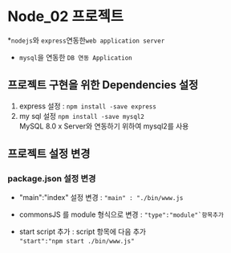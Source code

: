 # Node_02 프로젝트

\*`nodejs`와 `express`연동한`web application server`

- `mysql`을 연동한 `DB 연동 Application`

## 프로젝트 구현을 위한 Dependencies 설정

1. express 설정 : `npm install -save express`
2. my sql 설정 `npm install -save mysql2`  
   MySQL 8.0 x Server와 연동하기 위하여 mysql2를 사용

## 프로젝트 설정 변경

### package.json 설정 변경

- "main":"index" 설정 변경 : `"main" : "./bin/www.js`

* commonsJS 를 module 형식으로 변경 : `` "type":"module"`항목추가 ``

- start script 추가 : script 항목에 다음 추가  
  `"start":"npm start ./bin/www.js"`
